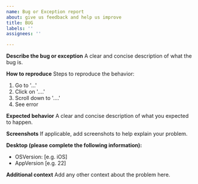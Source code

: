 ```yaml
---
name: Bug or Exception report
about: give us feedback and help us improve
title: BUG
labels: ''
assignees: ''

---
```


**Describe the bug or exception**
A clear and concise description of what the bug is.

**How to reproduce**
Steps to reproduce the behavior:
1. Go to '...'
2. Click on '....'
3. Scroll down to '....'
4. See error

**Expected behavior**
A clear and concise description of what you expected to happen.

**Screenshots**
If applicable, add screenshots to help explain your problem.

**Desktop (please complete the following information):**
 - OSVersion: [e.g. iOS]
 - AppVersion [e.g. 22]

**Additional context**
Add any other context about the problem here.
